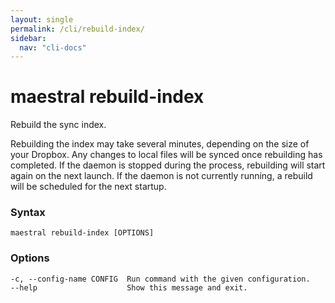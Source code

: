 ```yaml
---
layout: single
permalink: /cli/rebuild-index/
sidebar:
  nav: "cli-docs"
---
```


# maestral rebuild-index

Rebuild the sync index.

Rebuilding the index may take several minutes, depending on the size of your Dropbox.
Any changes to local files will be synced once rebuilding has completed. If the daemon is
stopped during the process, rebuilding will start again on the next launch. If the daemon
is not currently running, a rebuild will be scheduled for the next startup.

### Syntax

```
maestral rebuild-index [OPTIONS]
```

### Options

```
-c, --config-name CONFIG  Run command with the given configuration.
--help                    Show this message and exit.
```
